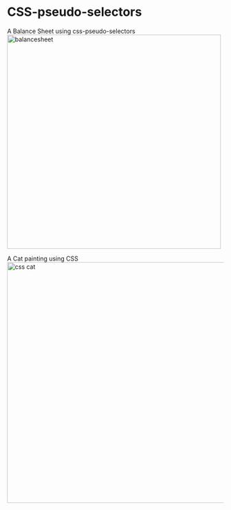 # CSS-pseudo-selectors
A Balance Sheet using css-pseudo-selectors
<img width="497" alt="balancesheet" src="https://github.com/srijagatla/CSS-pseudo-selectors/assets/124895742/430e87f5-e464-496b-aed5-c41067a5d46f">


A Cat painting using CSS
<img width="559" alt="css cat" src="https://github.com/srijagatla/CSS-pseudo-selectors/assets/124895742/e7690ddf-dfc8-443f-bd6a-5e580f18383f">
